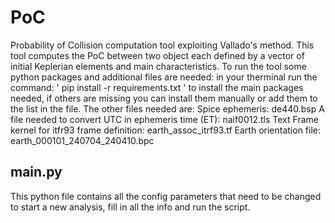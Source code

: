 # PoC
Probability of Collision computation tool exploiting Vallado's method.
This tool computes the PoC between two object each defined by a vector of initial Keplerian elements and main characteristics.
To run the tool some python packages and additional files are needed: in your therminal run the command: ' pip install -r requirements.txt ' to install the main packages needed, if others are missing you can install them manually or add them to the list in the file. 
The other files needed are:
Spice ephemeris: de440.bsp
A file needed to convert UTC in ephemeris time (ET): naif0012.tls
Text Frame kernel for itfr93 frame definition: earth_assoc_itrf93.tf
Earth orientation file: earth_000101_240704_240410.bpc

## main.py
This python file contains all the config parameters that need to be changed to start a new analysis, fill in all the info and run the script.
